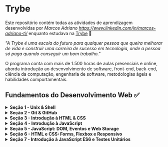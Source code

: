 # Trybe

Este repositório contém todas as atividades de aprendizagem desenvolvidas por _Marcos Adriano https://www.linkedin.com/in/marcos-adriano-ti/_ enquanto estudava na [Trybe](https://www.betrybe.com/) :rocket:

_"A Trybe é uma escola do futuro para qualquer pessoa que queira melhorar de vida e construir uma carreira de sucesso em tecnologia, onde a pessoa só paga quando conseguir um bom trabalho."_

O programa conta com mais de 1.500 horas de aulas presenciais e online, aborda introdução ao desenvolvimento de software, front-end, back-end, ciência da computação, engenharia de software, metodologias ágeis e habilidades comportamentais.

## Fundamentos do Desenvolvimento Web :white_check_mark:
<details>
  <summary><strong>Seção 1 - Unix & Shell</strong></summary>

  - ***Dia 01:*** _Unix & Shell- Part 1_  
  - ***Dia 02:*** _Unix & Shell- Part 2_
</details>

<details>
  <summary><strong>Seção 2 - Git & GitHub</strong></summary>

  - ***Dia 01:*** _O que é e para que serve?_  
  - ***Dia 02:*** _Entendendo os comandos_
</details>

<details>
  <summary><strong>Seção 3 - Introdução à HTML & CSS</strong></summary>

  - ***Dia 01:*** _HTML & CSS - Estruturas de página_  
  - ***Dia 02:*** _HTML & CSS - Primeiros passos em CSS_  
  - ***Dia 03:*** _HTML & CSS - Seletores e posicionamento_  
  - ***Dia 04:*** _HTML Semântico_  
  - ***Dia 05:*** _Projeto - Lessons Learned_  
</details>

<details>
  <summary><strong>Seção 4 - Introdução à JavaScript</strong></summary>

  - ***Dia 01:*** _JavaScript - Primeiros passos_  
  - ***Dia 02:*** _JavaScript - Array e loop For_  
  - ***Dia 03:*** _JavaScript - Lógica de Programação e Algoritmos_  
  - ***Dia 04:*** _JavaScript - Objetos e funções_  
  - ***Dia 05:*** _JavaScript ES6 - let, const, arrow functions e template literals_  
  - ***Dia 06:*** _Projeto - Playground Functions_  
</details>

<details>
  <summary><strong>Seção 5 - JavaScript: DOM, Eventos e Web Storage</strong></summary>

  - ***Dia 01:*** _JavaScript - DOM e seletores_  
  - ***Dia 02:*** _JavaScript - Trabalhando com elementos_  
  - ***Dia 03:*** _JavaScript - Eventos_  
  - ***Dia 04:*** _JavaScript - Web Storage_  
  - ***Dia 05:*** _Projeto - Arte com Pixels_  
  - ***Dia 06:*** _Projetos Bônus_  
</details>

<details>
  <summary><strong>Seção 6 - HTML e CSS: Forms, Flexbox e Responsivo</strong></summary>
  
   - ***Dia 01:*** _HTML & CSS - Forms_  
   - ***Dia 02:*** _Bibliotecas JavaScript e Frameworks CSS_  
   - ***Dia 03:*** _CSS Flexbox - Parte 1_  
   - ***Dia 04:*** _CSS Flexbox - Parte 2_  
   - ***Dia 05:*** _CSS Responsivo - Mobile First_  
   - ***Dia 06:*** _Projeto - Trybewarts_  
</details>

<details>
  <summary><strong>Seção 7 - Introdução à JavaScript ES6 e Testes Unitários</strong></summary>
  
   - ***Dia 01:*** _Fluxo de exceções e manipulação de objetos_  
   - ***Dia 02:*** _Primeiros passos em Jest_  
   - ***Dia 03:*** _Matchers e cobertura de código_  
   - ***Dia 04:*** _Projeto - JavaScript Testes Unitários_  
</details>

